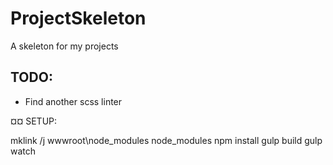 # ProjectSkeleton
A skeleton for my projects

## TODO:
* Find another scss linter

¤¤ SETUP:

mklink /j wwwroot\node_modules node_modules
npm install
gulp build
gulp watch